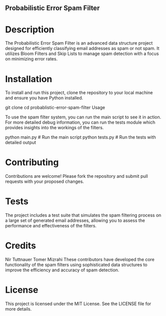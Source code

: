## Probabilistic Error Spam Filter

# Description

The Probabilistic Error Spam Filter is an advanced data structure project designed for efficiently classifying email addresses as spam or not spam. It utilizes Bloom Filters and Skip Lists to manage spam detection with a focus on minimizing error rates.

# Installation

To install and run this project, clone the repository to your local machine and ensure you have Python installed.


git clone <repository-url>
cd probablistic-error-spam-filter
Usage

To use the spam filter system, you can run the main script to see it in action. For more detailed debug information, you can run the tests module which provides insights into the workings of the filters.


python main.py       # Run the main script
python tests.py      # Run the tests with detailed output

# Contributing

Contributions are welcome! Please fork the repository and submit pull requests with your proposed changes.

# Tests

The project includes a test suite that simulates the spam filtering process on a large set of generated email addresses, allowing you to assess the performance and effectiveness of the filters.

# Credits

Nir Tuttnauer
Tomer Mizrahi
These contributors have developed the core functionality of the spam filters using sophisticated data structures to improve the efficiency and accuracy of spam detection.

# License

This project is licensed under the MIT License. See the LICENSE file for more details.
